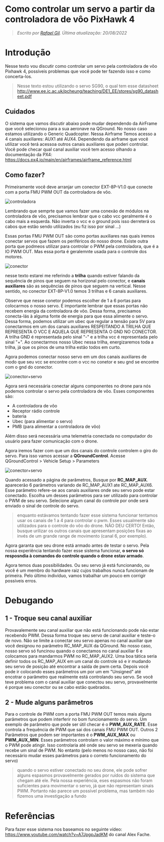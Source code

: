 # Como controlar um servo a partir da controladora de vôo PixHawk 4

> *Escrito por [Rafael Gil](https://github.com/printRafaelprog). Última atualização: 20/08/2022*

# Introdução

Nesse texto vou discutir como controlar um servo pela controladora de vôo Pixhawk 4, possíveis problemas que você pode ter fazendo isso e como concerta-los.

>Nesse texto estou utilizando o servo SG90, o qual tem esse datasheet
>http://www.ee.ic.ac.uk/pcheung/teaching/DE1_EE/stores/sg90_datasheet.pdf

## Cuidados 

O sistema que vamos discutir abaixo pode mudar dependendo da AirFrame que você selecionou para a sua aeronave na QGround. No nosso caso estamos utilizando o Generic Quadcopter. Nessa Airframe Temos acesso a 4 canais auxiliares: AUX1 até AUX4. Dependendo da airframe que você utilizar você terá acessoa outros canais auxiliares que poderi controlar. Você pode checar qual canal auxiliar você tem acesso olhando a documentação da PX4: https://docs.px4.io/main/en/airframes/airframe_reference.html

## Como fazer?

Primeiramente você deve arranjar um conector EXT-8P-V1.0  que conecte com a porta FMU PWM OUT da controladora de vôo.

![controladora](./assets/controladora.jpeg) 

Lembrando que semprte que vamos fazer uma conexão de módulos na controladora de vôo, precisamos lembrar que o cabo vcc geralmente é o cabo mais a esquerda. Não inverta o vcc e o ground pois isso derreterá os cabos que estão sendo utilizados (eu fiz isso por sinal ...)

Essas portas FMU PWM OUT são como portas auxiliares nas quais iremos conectar servos que fazem os periféricos do nosso drone. Existe outra porta que podmeos utilizar para controlar o PWM pela controladora, que é a IO PWM OUT. Mas essa porta é geralemnte usada para
o controle dos motores.

![conector](./assets/conector.jpeg)

nesse texto estarei me referindo a **trilha** quando estiver falando da sequência de pinos que seguem na horizonal pelo conector, e **canais auxiliares** são as sequências de pinos que seguem na vertical. Nesse sentido, no conector EXT-8P-V1.0 temos 3 trilhas e 6 canais auxiliares.

Observe que nesse conetor podemos escolher de 1 a 6 portas para colocarmos o nosso servo. É importante lembrar que essas portas não recebem energia da controladora de vôo. Dessa forma, precisamos conecta-lás à alguma fonte de energia para que essa alimente o servo. Dessa forma, podemos utilizar um ubec que regular a tensão para 5V para conectarmos em um dos canais auxiliares RESPEITANDO A TRILHA QUE REPRESENTA O VCC E AQUELA QUE REPRESENTA O GND NO CONECTOR. A trilha GND é representada pelo sinal "-" e
a trilha vcc é representada pelo sinal "+". Ao conectarmos nosso Ubec nessa trilha, energizaremos toda a trilha, já que os pinos de uma trilha estão todos em curto. 

Agora podemos conectar nosso servo em um dos canais auxiliares de modo que seu vcc se encontre com o vcc no conetor e seu gnd se
encontre com o gnd do conector. 

![conector+servo](./assets/conector+servo.jpeg)

Agora será necessária conectar alguns componentes no drone para nós podemos controlar o servo pela controladora de vôo. Esses componentes são:

- A controladora de vôo
- Receptor rádio controle 
- bateria 
- Ubec (para alimentar o servo)
- PMB (para alimentar a controladora de vôo)

Além disso será necessária uma telemetria conectada no computador do usuário para fazer comunicação com o drone.

Agora iremos fazer com que um dos canais do controle controlem o giro do servo. Para isso vamos acessar
a **QGroundControl**. Acesse QGroundControl > Vehicle Setup > Parameters

![conector+servo](./assets/conector+servo.jpeg)

Quando acessado a página de parâmetros, Busque por **RC_MAP_AUX**. aparecerão 6 parâmetros variando de  RC_MAP_AUX1 ate RC_MAP_AUX6.
Esse parâmetro refere-se aos canais auxiliares onde seu servo pode estar conectado. Escolha um desses parâmetros para ser utilizado para controlar o PWM de seu servo. Selecione algum canal do controle por onde será enviado o sinal de controle do servo. 

>enquanto estávamos tentando fazer esse sistema funcionar tentamos usar os canais de 1 a 4 para controlar o pwm. Esses usualmente são utilizados para o controle do vôo do drone. NÃO DEU CERTO! Então, busque urilizar os outros canais que apresentam posições fixas ao invés de um grande range de movimento (canal 6, por exemplo). 

Agora garanta que seu drone está armado antes de testar o servo. Pela nossa experiência tentando fazer esse sistema funcionar, **o servo só resposndia à comandos do controle quando o drone estav armado**.

Agora temos duas possibilidades. Ou seu servo já está funcionando, ou você é um membro do hardware raiz cujos trabalhos nunca funcionam de primeira. Pelo último indivíduo, vamos trabalhar um pouco em corrigir possíveis erros. 

# Debugando

## 1 - Troque seu canal auxiliar

Provavalemente seu canal auxiliar que não está funcionando pode não estar recebendo PWM. Dessa forma troque seu servo de canal auxiliar e teste-o de novo. Não se limite a conectar seu servo apenas no canal auxiliar que você designou no parâmetro RC_MAP_AUX da QGround. No nosso caso, nosso servo só funcinou quando o conectamos no canal auxiliar 6 e colocamos para mandarmos PWM no RC_MAP_AUX2. Uma boa tática seria definir todos os RC_MAP_AUX em um canal do controle só e ir mudando seu servo de posição até encontrar a saída de pwm certa. Depois você pode ir colocando esses parâmetros um por um em "Unsigned" até encotrar o parâmetro que realmente está controlando seu servo. Se você teve problema com o canal auxiliar que conectou seu servo, provavelmente é porque seu conector ou se cabo estão quebrados. 

## 2 - Mude alguns parâmetros

Para o controle de PWM com a porta FMU PWM OUT temos mais alguns parâmetros que podem interferir no bom funcionamento do servo. Um exemplo de parâmetro que pode ser útil checar é o **PWM_AUX_RATE**. Esse controla a frequência de PWM que sai dos canais FMU PWM OUT.
Outros 2 Parâmetros que podem ser importantes é o **PWM_AUX_MAX** ou **PWM_AUX_MIN**. Esses parâmetros controlam o valor máximo e mínimo que o PWM pode atingir. Isso controlaria até onde seu servo se mexeria quando recebe um sinal de PWM. No entanto (pelo menos no nosso caso, não foi necessário mudar esses parâmetros para o correto funcionamento do servo)

>quando o servo estiver conectado no seu drone, ele pode sofrer alguns espasmos provavelmente gerados por ruídos do sistema que chegam até ele. Pela nossa experiência, eses espasmos não foram suficientes para movimentar o servo, já que não representam sinais PWM. Portanto não parece um possível problema, mas também não fizemos uma investigação a fundo

# Referências

Para fazer esse sistema nos baseamos no seguinte vídeo: https://www.youtube.com/watch?v=A7JpgpJadKM do canal Alex Fache. 
